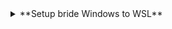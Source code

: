 <details><summary>**Setup bride Windows to WSL**</summary>

```shell
$wsl2_ip = wsl hostname -I | % { $_.Trim() }
$windows_ip = (Test-Connection -ComputerName (hostname) -Count 1).IPV4Address.IPAddressToString
$port = 8080
New-NetFirewallRule -DisplayName "WSL2 Web Server (Port 8080)" -Direction Inbound  -LocalPort $port -Action Allow -Protocol TCP
netsh interface portproxy add v4tov4 listenport=$port listenaddress=$windows_ip connectport=80 connectaddress=$wsl2_ip
```


#windows:
netsh interface portproxy show all

#wsl:
ip addr show eth0

sudo ss -tuln

ip addr show eth0 | grep -oP '(?<=inet\s)\d+(\.\d+){3}'

sudo nano /etc/ssh/sshd_config

PermitRootLogin no
PasswordAuthentication yes
AllowUsers username
ListenAddress 0.0.0.0

#Windows bride to WSL
netsh interface portproxy add v4tov4 listenaddress=<ip_windows> listenport=2222 connectaddress=<ip_wsl> connectport=22

</details>

